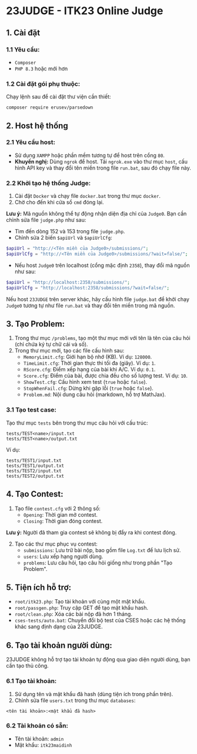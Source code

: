 # 23JUDGE - ITK23 Online Judge

## 1. Cài đặt
### 1.1 Yêu cầu:
- `Composer`
- `PHP 8.3` hoặc mới hơn

### 1.2 Cài đặt gói phụ thuộc:
Chạy lệnh sau để cài đặt thư viện cần thiết:
```
composer require erusev/parsedown
```

## 2. Host hệ thống
### 2.1 Yêu cầu host:
- Sử dụng `XAMPP` hoặc phần mềm tương tự để host trên cổng `80`.
- **Khuyến nghị:** Dùng `ngrok` để host. Tải `ngrok.exe` vào thư mục `host`, cấu hình API key và thay đổi tên miền trong file `run.bat`, sau đó chạy file này.

### 2.2 Khởi tạo hệ thống Judge:
1. Cài đặt `Docker` và chạy file `docker.bat` trong thư mục `docker`.
2. Chờ cho đến khi cửa sổ `cmd` đóng lại.

**Lưu ý:** Mã nguồn không thể tự động nhận diện địa chỉ của `Judge0`. Bạn cần chỉnh sửa file `judge.php` như sau:
- Tìm đến dòng 152 và 153 trong file `judge.php`.
- Chỉnh sửa 2 biến `$apiUrl` và `$apiUrlCfg`:
```php
$apiUrl = "http://<Tên miền của Judge0>/submissions/";
$apiUrlCfg = "http://<Tên miền của Judge0>/submissions/?wait=false/";
```
- Nếu host `Judge0` trên localhost (cổng mặc định `2358`), thay đổi mã nguồn như sau:
```php
$apiUrl = "http://localhost:2358/submissions/";
$apiUrlCfg = "http://localhost:2358/submissions/?wait=false/";
```

Nếu host `23JUDGE` trên server khác, hãy cấu hình file `judge.bat` để khởi chạy `Judge0` tương tự như file `run.bat` và thay đổi tên miền trong mã nguồn.

## 3. Tạo Problem:
1. Trong thư mục `/problems`, tạo một thư mục mới với tên là tên của câu hỏi (chỉ chứa ký tự chữ cái và số).
2. Trong thư mục mới, tạo các file cấu hình sau:
   - `MemoryLimit.cfg`: Giới hạn bộ nhớ (KB). Ví dụ: `128000`.
   - `TimeLimit.cfg`: Thời gian thực thi tối đa (giây). Ví dụ: `1`.
   - `RScore.cfg`: Điểm xếp hạng của bài khi A/C. Ví dụ: `0.1`.
   - `Score.cfg`: Điểm của bài, được chia đều cho số lượng test. Ví dụ: `10`.
   - `ShowTest.cfg`: Cấu hình xem test (`true` hoặc `false`).
   - `StopWhenFail.cfg`: Dừng khi gặp lỗi (`true` hoặc `false`).
   - `Problem.md`: Nội dung câu hỏi (markdown, hỗ trợ MathJax).

### 3.1 Tạo test case:
Tạo thư mục `tests` bên trong thư mục câu hỏi với cấu trúc:
```
tests/TEST<name>/input.txt
tests/TEST<name>/output.txt
```
Ví dụ:
```
tests/TEST1/input.txt
tests/TEST1/output.txt
tests/TEST2/input.txt
tests/TEST2/output.txt
```

## 4. Tạo Contest:
1. Tạo file `contest.cfg` với 2 thông số:
   - `Opening`: Thời gian mở contest.
   - `Closing`: Thời gian đóng contest.

**Lưu ý:** Người đã tham gia contest sẽ không bị đẩy ra khi contest đóng.

2. Tạo các thư mục phục vụ contest:
   - `submissions`: Lưu trữ bài nộp, bao gồm file `Log.txt` để lưu lịch sử.
   - `users`: Lưu xếp hạng người dùng.
   - `problems`: Lưu câu hỏi, tạo câu hỏi giống như trong phần "Tạo Problem".

## 5. Tiện ích hỗ trợ:
- `root/itk23.php`: Tạo tài khoản với cùng một mật khẩu.
- `root/passgen.php`: Truy cập GET để tạo mật khẩu hash.
- `root/clean.php`: Xóa các bài nộp đã hơn 1 tháng.
- `cses-tests/auto.bat`: Chuyển đổi bộ test của CSES hoặc các hệ thống khác sang định dạng của 23JUDGE.

## 6. Tạo tài khoản người dùng:
23JUDGE không hỗ trợ tạo tài khoản tự động qua giao diện người dùng, bạn cần tạo thủ công.

### 6.1 Tạo tài khoản:
1. Sử dụng tên và mật khẩu đã hash (dùng tiện ích trong phần trên).
2. Chỉnh sửa file `users.txt` trong thư mục `databases`:
```
<tên tài khoản>:<mật khẩu đã hash>
```

### 6.2 Tài khoản có sẵn:
- Tên tài khoản: `admin`
- Mật khẩu: `itk23maidinh`
